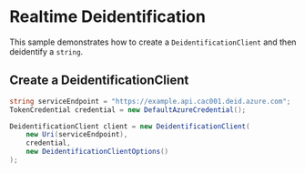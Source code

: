 # Realtime Deidentification

This sample demonstrates how to create a `DeidentificationClient` and then deidentify a `string`.

 ## Create a DeidentificationClient



```C# Snippet:AzHealthDeidSample1_CreateDeidClient
string serviceEndpoint = "https://example.api.cac001.deid.azure.com";
TokenCredential credential = new DefaultAzureCredential();

DeidentificationClient client = new DeidentificationClient(
    new Uri(serviceEndpoint),
    credential,
    new DeidentificationClientOptions()
);
```
